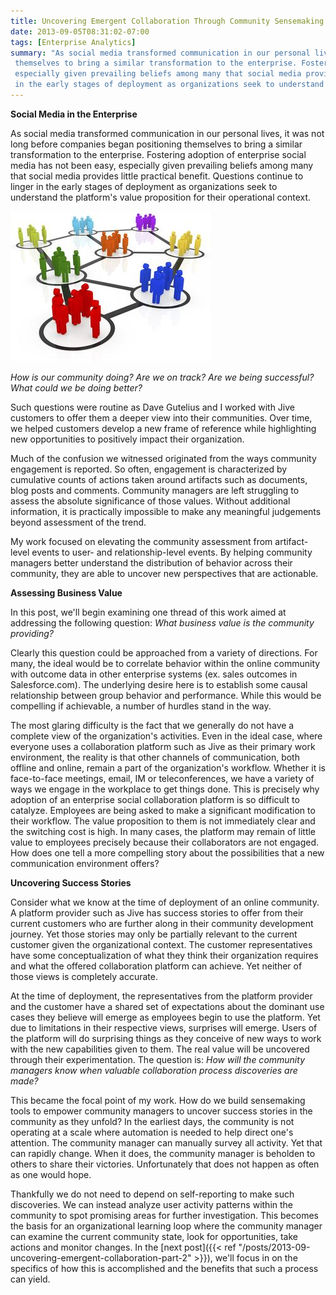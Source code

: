 ```yaml
---
title: Uncovering Emergent Collaboration Through Community Sensemaking - Part 1
date: 2013-09-05T08:31:02-07:00
tags: [Enterprise Analytics]
summary: "As social media transformed communication in our personal lives, it was not long before companies began positioning 
 themselves to bring a similar transformation to the enterprise. Fostering adoption of enterprise social media has not been easy, 
 especially given prevailing beliefs among many that social media provides little practical benefit. Questions continue to linger 
 in the early stages of deployment as organizations seek to understand the platform's value proposition for their operational context."
---
```

**Social Media in the Enterprise**

As social media transformed communication in our personal lives, it was not long before companies began positioning themselves to bring a similar transformation to the enterprise. Fostering adoption of enterprise social media has not been easy, especially given prevailing beliefs among many that social media provides little practical benefit. Questions continue to linger in the early stages of deployment as organizations seek to understand the platform's value proposition for their operational context.

![](NetworkDiagram.jpg#align-right)

_How is our community doing? Are we on track? Are we being successful? What could we be doing better?_

Such questions were routine as Dave Gutelius and I worked with Jive customers to offer them a deeper view into their communities. Over time, we helped customers develop a new frame of reference while highlighting new opportunities to positively impact their organization.

Much of the confusion we witnessed originated from the ways community engagement is reported. So often, engagement is characterized by cumulative counts of actions taken around artifacts such as documents, blog posts and comments. Community managers are left struggling to assess the absolute significance of those values. Without additional information, it is practically impossible to make any meaningful judgements beyond assessment of the trend.

My work focused on elevating the community assessment from artifact-level events to user- and relationship-level events. By helping community managers better understand the distribution of behavior across their community, they are able to uncover new perspectives that are actionable.  

**Assessing Business Value**

In this post, we'll begin examining one thread of this work aimed at addressing the following question: _What business value is the community providing?_

Clearly this question could be approached from a variety of directions. For many, the ideal would be to correlate behavior within the online community with outcome data in other enterprise systems (ex. sales outcomes in Salesforce.com). The underlying desire here is to establish some causal relationship between group behavior and performance. While this would be compelling if achievable, a number of hurdles stand in the way.

The most glaring difficulty is the fact that we generally do not have a complete view of the organization's activities. Even in the ideal case, where everyone uses a collaboration platform such as Jive as their primary work environment, the reality is that other channels of communication, both offline and online, remain a part of the organization's workflow. Whether it is face-to-face meetings, email, IM or teleconferences, we have a variety of ways we engage in the workplace to get things done. This is precisely why adoption of an enterprise social collaboration platform is so difficult to catalyze. Employees are being asked to make a significant modification to their workflow. The value proposition to them is not immediately clear and the switching cost is high. In many cases, the platform may remain of little value to employees precisely because their collaborators are not engaged. How does one tell a more compelling story about the possibilities that a new communication environment offers?

**Uncovering Success Stories**

Consider what we know at the time of deployment of an online community. A platform provider such as Jive has success stories to offer from their current customers who are further along in their community development journey. Yet those stories may only be partially relevant to the current customer given the organizational context. The customer representatives have some conceptualization of what they think their organization requires and what the offered collaboration platform can achieve. Yet neither of those views is completely accurate.

At the time of deployment, the representatives from the platform provider and the customer have a shared set of expectations about the dominant use cases they believe will emerge as employees begin to use the platform. Yet due to limitations in their respective views, surprises will emerge. Users of the platform will do surprising things as they conceive of new ways to work with the new capabilities given to them. The real value will be uncovered through their experimentation. The question is: _How will the community managers know when valuable collaboration process discoveries are made?_

This became the focal point of my work. How do we build sensemaking tools to empower community managers to uncover success stories in the community as they unfold? In the earliest days, the community is not operating at a scale where automation is needed to help direct one's attention. The community manager can manually survey all activity. Yet that can rapidly change. When it does, the community manager is beholden to others to share their victories. Unfortunately that does not happen as often as one would hope.

Thankfully we do not need to depend on self-reporting to make such discoveries. We can instead analyze user activity patterns within the community to spot promising areas for further investigation. This becomes the basis for an organizational learning loop where the community manager can examine the current community state, look for opportunities, take actions and monitor changes. In the [next post]({{< ref "/posts/2013-09-uncovering-emergent-collaboration-part-2" >}}), we'll focus in on the specifics of how this is accomplished and the benefits that such a process can yield.

